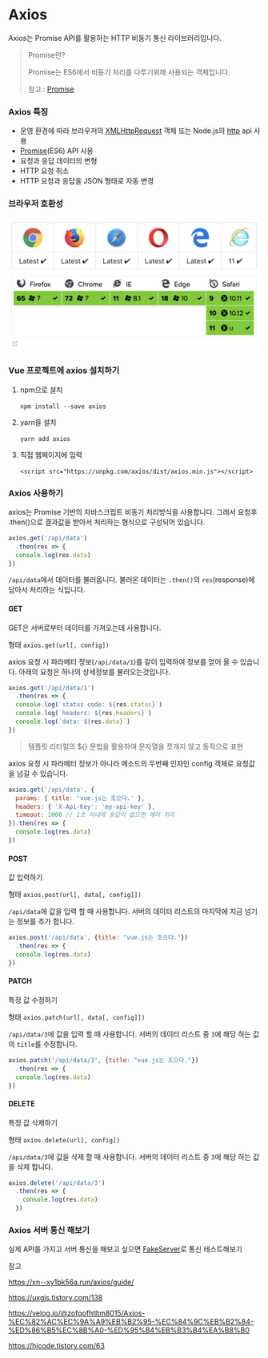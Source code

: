 

# Axios

Axios는 Promise API를 활용하는 HTTP 비동기 통신 라이브러리입니다. 

> Promise란?
>
> Promise는 ES6에서 비동기 처리를 다루기위해 사용되는 객체입니다.
>
> 참고 : [Promise](https://github.com/jewdri-kim/javascriptStudy/tree/master/async/promise)

### Axios 특징

- 운영 환경에 따라 브라우저의 [XMLHttpRequest](https://developer.mozilla.org/ko/docs/Web/API/XMLHttpRequest) 객체 또는 Node.js의 [http](https://nodejs.org/api/http.html) api 사용
- [Promise](https://developer.mozilla.org/ko/docs/Web/JavaScript/Reference/Global_Objects/Promise)(ES6) API 사용
- 요청과 응답 데이터의 변형
- HTTP 요청 취소
- HTTP 요청과 응답을 JSON 형태로 자동 변경

### 브라우저 호환성

![img](src/assets/sample.png)

### Vue 프로젝트에 axios 설치하기

1. npm으로 설치

   `npm install --save axios`

2. yarn을 설치

   `yarn add axios`

3. 직접 웹페이지에 입력

   `<script src="https://unpkg.com/axios/dist/axios.min.js"></script>`

### Axios 사용하기

axios는 Promise 기반의 자바스크립트 비동기 처리방식을 사용합니다. 그래서 요청후 .then()으로 결과값을 받아서 처리하는 형식으로 구성되어 있습니다.

```javascript
axios.get('/api/data')
  .then(res => { 
  console.log(res.data) 
})
```

`/api/data`에서 데이터를 불러옵니다. 불러온 데이터는 `.then()`의 `res`(response)에 담아서 처리하는 식입니다.

#### GET

GET은 서버로부터 데이터를 가져오는데 사용합니다.

형태  `axios.get(url[, config])`

axios 요청 시 파라메터 정보(`/api/data/1`)를 같이 입력하여 정보를 얻어 올 수 있습니다. 아래의 요청은 하나의 상세정보를 불러오는것입니다.

```javascript
axios.get('/api/data/1')
  .then(res => { 
  console.log(`status code: ${res.status}`)
  console.log(`headers: ${res.headers}`) 
  console.log(`data: ${res.data}`) 
})
```

> 템플릿 리터럴의 ${} 문법을 활용하여 문자열을 쪼개지 않고 동적으로 표현

axios 요청 시 파라메터 정보가 아니라 메소드의 두번째 인자인 config 객체로 요청값을 넘길 수 있습니다.

```javascript
axios.get('/api/data', { 
  params: { title: 'vue.js는 조으다.' }, 
  headers: { 'X-Api-Key': 'my-api-key' }, 
  timeout: 1000 // 1초 이내에 응답이 없으면 에러 처리 
}).then(res => { 
  console.log(res.data) 
})
```

#### POST

값 입력하기

형태 `axios.post(url[, data[, config]])`

`/api/data`에 값을 입력 할 때 사용합니다. 서버의 데이터 리스트의 마지막에 지금 넘기는 정보를 추가 합니다.

```javascript
axios.post('/api/data', {title: "vue.js는 조으다."}) 
  .then(res => { 
  console.log(res.data) 
})
```

#### PATCH

특정 값 수정하기

형태 `axios.patch(url[, data[, config]])`

`/api/data/3`에 값을 입력 할 때 사용합니다. 서버의 데이터 리스트 중 `3`에 해당 하는 값의 `title`를 수정합니다.

```javascript
axios.patch('/api/data/3', {title: "vue.js는 조으다."}) 
  .then(res => { 
  console.log(res.data) 
})
```

#### DELETE

특정 값 삭제하기

형태 `axios.delete(url[, config])`

`/api/data/3`에 값을 삭제 할 때 사용합니다.
서버의 데이터 리스트 중 `3`에 해당 하는 값을 삭제 합니다.

```javascript
axios.delete('/api/data/3')
  .then(res => {
    console.log(res.data)
  })
```

### Axios 서버 통신 해보기

실제 API를 가지고 서버 통신을 해보고 싶으면 [FakeServer](https://reqres.in/)로 통신 테스트해보기



참고

https://xn--xy1bk56a.run/axios/guide/

https://uxgjs.tistory.com/138

https://velog.io/@zofqofhtltm8015/Axios-%EC%82%AC%EC%9A%A9%EB%B2%95-%EC%84%9C%EB%B2%84-%ED%86%B5%EC%8B%A0-%ED%95%B4%EB%B3%B4%EA%B8%B0

https://hjcode.tistory.com/63
